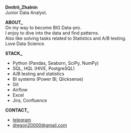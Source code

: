 **Dmitrii_Zhalnin**<br/>
Junior Data Analyst.

**ABOUT_**<br/>
On my way to become BIG Data-pro.<br/>
I enjoy to dive into the data and find patterns.<br/>
Also like solving tasks related to Statistics and A/B testing.<br/>
Love Data Science.

**STACK_**<br/>
- Python (Pandas, Seaborn, SciPy, NumPy)
- SQL, HQL (HIVE, PostgreSQL)
- A/B testing and statistics
- BI systems (Power BI, Qlicksense)
- Git
- Airflow
- Excel
- Jira, Confluence


**CONTACT_**<br/>
   - [telegram](https://t.me/dreg601) 
   - dregon20000@gmail.com 
